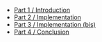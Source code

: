 - [Part 1 / Introduction](building-a-finite-state-machine-scala-framework-part-1.md)
- [Part 2 / Implementation](building-a-finite-state-machine-scala-framework-part-2.md)
- [Part 3 / Implementation (bis)](building-a-finite-state-machine-scala-framework-part-3.md)
- [Part 4 / Conclusion](building-a-finite-state-machine-scala-framework-part-4.md)